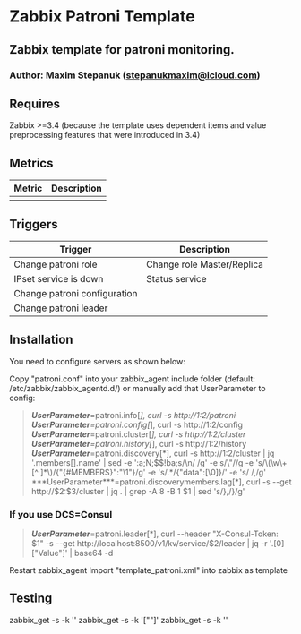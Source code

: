 # Zabbix Patroni Template

## Zabbix template for patroni monitoring.

### Author: Maxim Stepanuk (stepanukmaxim@icloud.com)

## Requires

Zabbix >=3.4 (because the template uses dependent items and value preprocessing features that were introduced in 3.4)

## Metrics
|      Metric      | Description                                                                        |
|------------------|------------------------------------------------------------------------------------|
|   |                                       |

## Triggers
|     Trigger                  |  Description                         |
|------------------------------|--------------------------------------|
| Change patroni role          | Change role Master/Replica           |
| IPset service is down        | Status service                       |
| Change patroni configuration | 
| Change patroni leader        | 

## Installation

You need to configure servers as shown below:

Copy "patroni.conf" into your zabbix_agent include folder (default: /etc/zabbix/zabbix_agentd.d/) or manually add that UserParameter to config:

> ***UserParameter***=patroni.info[*], curl -s http://$1:$2/patroni
> ***UserParameter***=patroni.config[*], curl -s http://$1:$2/config
> ***UserParameter***=patroni.cluster[*], curl -s http://$1:$2/cluster
> ***UserParameter***=patroni.history[*], curl -s http://$1:$2/history
> ***UserParameter***=patroni.discovery[*], curl -s http://$1:$2/cluster | jq '.members[].name' | sed -e ':a;N;$$!ba;s/\n/ /g' -e s/\"//g -e 's/\(\w\+[^ ]*\)/{"{#MEMBERS}":"\1"}/g' -e 's/.*/{"data":[\0]}/' -e 's/ /,/g'
> ***UserParameter***=patroni.discoverymembers.lag[*], curl -s --get http://$2:$3/cluster | jq . | grep -A 8 -B 1 $1 | sed 's/},/}/g'
### If you use DCS=Consul
> ***UserParameter***=patroni.leader[*], curl --header "X-Consul-Token: $1" -s --get http://localhost:8500/v1/kv/service/$2/leader | jq -r '.[0]["Value"]' | base64 -d

Restart zabbix_agent
Import "template_patroni.xml" into zabbix as template

## Testing

zabbix_get -s <ip> -k ''
zabbix_get -s <ip> -k '["<name>"]'
zabbix_get -s <ip> -k ''
